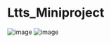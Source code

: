 # Ltts_Miniproject
![image](https://user-images.githubusercontent.com/86407156/125193343-8ffb8100-e269-11eb-9dfb-0e96dd52b390.png)
![image](https://user-images.githubusercontent.com/86407156/125193624-fcc34b00-e26a-11eb-9d90-65e6ac3b2245.png)


